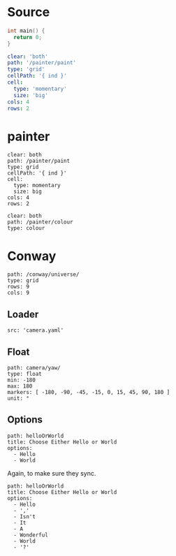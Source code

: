 # Source

``` c
int main() {
  return 0;
}
```

``` yaml
clear: 'both'
path: '/painter/paint'
type: 'grid'
cellPath: '{ ind }'
cell:
  type: 'momentary'
  size: 'big'
cols: 4
rows: 2
```

# painter

``` control
clear: both
path: /painter/paint
type: grid
cellPath: '{ ind }'
cell:
  type: momentary
  size: big
cols: 4
rows: 2
```

``` control
clear: both
path: /painter/colour
type: colour
```


# Conway

``` control
path: /conway/universe/
type: grid
rows: 9
cols: 9
```



## Loader

``` control
src: 'camera.yaml'
```


## Float

``` control
path: camera/yaw/
type: float
min: -180
max: 180
markers: [ -180, -90, -45, -15, 0, 15, 45, 90, 180 ]
unit: °
```

## Options

``` control
path: helloOrWorld
title: Choose Either Hello or World
options:
  - Hello
  - World
```
Again, to make sure they sync.
``` control
path: helloOrWorld
title: Choose Either Hello or World
options:
  - Hello
  - ','
  - Isn't
  - It
  - A
  - Wonderful
  - World
  - '?'
```
